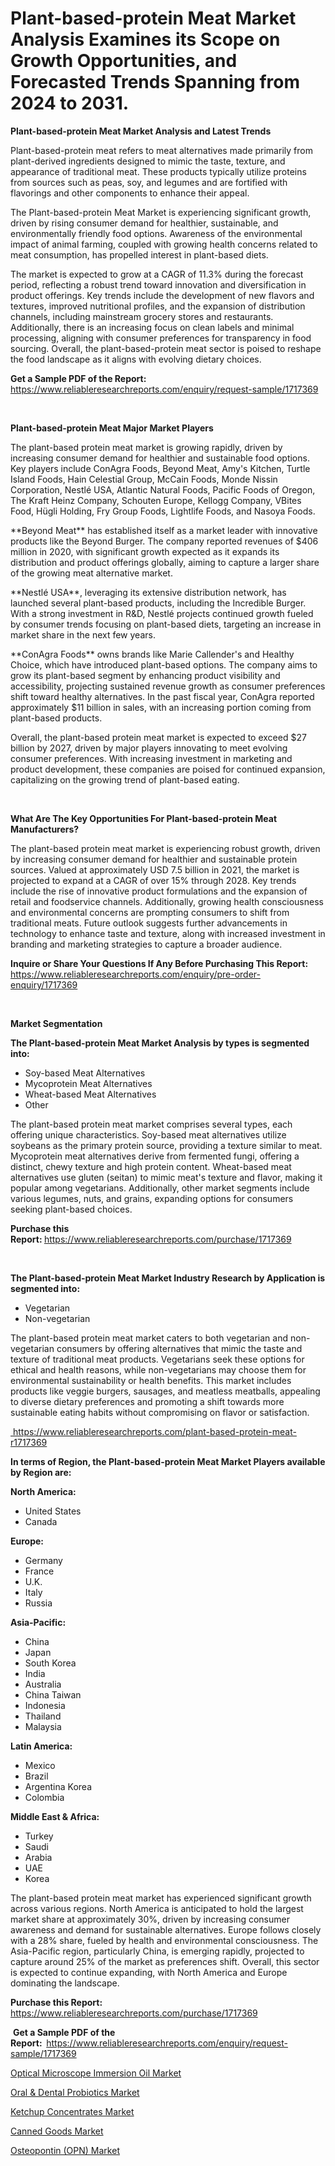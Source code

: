 <p><h1>Plant-based-protein Meat Market Analysis Examines its Scope on Growth Opportunities, and Forecasted Trends Spanning from 2024 to 2031.</h1></p><p><strong>Plant-based-protein Meat Market Analysis and Latest Trends</strong></p>
<p><p>Plant-based-protein meat refers to meat alternatives made primarily from plant-derived ingredients designed to mimic the taste, texture, and appearance of traditional meat. These products typically utilize proteins from sources such as peas, soy, and legumes and are fortified with flavorings and other components to enhance their appeal.</p><p>The Plant-based-protein Meat Market is experiencing significant growth, driven by rising consumer demand for healthier, sustainable, and environmentally friendly food options. Awareness of the environmental impact of animal farming, coupled with growing health concerns related to meat consumption, has propelled interest in plant-based diets. </p><p>The market is expected to grow at a CAGR of 11.3% during the forecast period, reflecting a robust trend toward innovation and diversification in product offerings. Key trends include the development of new flavors and textures, improved nutritional profiles, and the expansion of distribution channels, including mainstream grocery stores and restaurants. Additionally, there is an increasing focus on clean labels and minimal processing, aligning with consumer preferences for transparency in food sourcing. Overall, the plant-based-protein meat sector is poised to reshape the food landscape as it aligns with evolving dietary choices.</p></p>
<p><strong>Get a Sample PDF of the Report:&nbsp;</strong> <a href="https://www.reliableresearchreports.com/enquiry/request-sample/1717369?utm_campaign=38&utm_medium=2&utm_source=Github&utm_content=ia&utm_term=14102024&utm_id=plant-based-protein-meat">https://www.reliableresearchreports.com/enquiry/request-sample/1717369</a></p>
<p>&nbsp;</p>
<p><strong>Plant-based-protein Meat Major Market Players</strong></p>
<p><p>The plant-based protein meat market is growing rapidly, driven by increasing consumer demand for healthier and sustainable food options. Key players include ConAgra Foods, Beyond Meat, Amy's Kitchen, Turtle Island Foods, Hain Celestial Group, McCain Foods, Monde Nissin Corporation, Nestlé USA, Atlantic Natural Foods, Pacific Foods of Oregon, The Kraft Heinz Company, Schouten Europe, Kellogg Company, VBites Food, Hügli Holding, Fry Group Foods, Lightlife Foods, and Nasoya Foods.</p><p>**Beyond Meat** has established itself as a market leader with innovative products like the Beyond Burger. The company reported revenues of $406 million in 2020, with significant growth expected as it expands its distribution and product offerings globally, aiming to capture a larger share of the growing meat alternative market.</p><p>**Nestlé USA**, leveraging its extensive distribution network, has launched several plant-based products, including the Incredible Burger. With a strong investment in R&D, Nestlé projects continued growth fueled by consumer trends focusing on plant-based diets, targeting an increase in market share in the next few years.</p><p>**ConAgra Foods** owns brands like Marie Callender's and Healthy Choice, which have introduced plant-based options. The company aims to grow its plant-based segment by enhancing product visibility and accessibility, projecting sustained revenue growth as consumer preferences shift toward healthy alternatives. In the past fiscal year, ConAgra reported approximately $11 billion in sales, with an increasing portion coming from plant-based products.</p><p>Overall, the plant-based protein meat market is expected to exceed $27 billion by 2027, driven by major players innovating to meet evolving consumer preferences. With increasing investment in marketing and product development, these companies are poised for continued expansion, capitalizing on the growing trend of plant-based eating.</p></p>
<p>&nbsp;</p>
<p><strong>What Are The Key Opportunities For Plant-based-protein Meat Manufacturers?</strong></p>
<p><p>The plant-based protein meat market is experiencing robust growth, driven by increasing consumer demand for healthier and sustainable protein sources. Valued at approximately USD 7.5 billion in 2021, the market is projected to expand at a CAGR of over 15% through 2028. Key trends include the rise of innovative product formulations and the expansion of retail and foodservice channels. Additionally, growing health consciousness and environmental concerns are prompting consumers to shift from traditional meats. Future outlook suggests further advancements in technology to enhance taste and texture, along with increased investment in branding and marketing strategies to capture a broader audience.</p></p>
<p><strong>Inquire or Share Your Questions If Any Before Purchasing This Report:</strong> <a href="https://www.reliableresearchreports.com/enquiry/pre-order-enquiry/1717369?utm_campaign=38&utm_medium=2&utm_source=Github&utm_content=ia&utm_term=14102024&utm_id=plant-based-protein-meat">https://www.reliableresearchreports.com/enquiry/pre-order-enquiry/1717369</a></p>
<p>&nbsp;</p>
<p><strong>Market Segmentation</strong></p>
<p><strong>The Plant-based-protein Meat Market Analysis by types is segmented into:</strong></p>
<p><ul><li>Soy-based Meat Alternatives</li><li>Mycoprotein Meat Alternatives</li><li>Wheat-based Meat Alternatives</li><li>Other</li></ul></p>
<p><p>The plant-based protein meat market comprises several types, each offering unique characteristics. Soy-based meat alternatives utilize soybeans as the primary protein source, providing a texture similar to meat. Mycoprotein meat alternatives derive from fermented fungi, offering a distinct, chewy texture and high protein content. Wheat-based meat alternatives use gluten (seitan) to mimic meat's texture and flavor, making it popular among vegetarians. Additionally, other market segments include various legumes, nuts, and grains, expanding options for consumers seeking plant-based choices.</p></p>
<p><strong>Purchase this Report:&nbsp;</strong><a href="https://www.reliableresearchreports.com/purchase/1717369?utm_campaign=38&utm_medium=2&utm_source=Github&utm_content=ia&utm_term=14102024&utm_id=plant-based-protein-meat">https://www.reliableresearchreports.com/purchase/1717369</a></p>
<p>&nbsp;</p>
<p><strong>The Plant-based-protein Meat Market Industry Research by Application is segmented into:</strong></p>
<p><ul><li>Vegetarian</li><li>Non-vegetarian</li></ul></p>
<p><p>The plant-based protein meat market caters to both vegetarian and non-vegetarian consumers by offering alternatives that mimic the taste and texture of traditional meat products. Vegetarians seek these options for ethical and health reasons, while non-vegetarians may choose them for environmental sustainability or health benefits. This market includes products like veggie burgers, sausages, and meatless meatballs, appealing to diverse dietary preferences and promoting a shift towards more sustainable eating habits without compromising on flavor or satisfaction.</p></p>
<p><a href="https://www.reliableresearchreports.com/plant-based-protein-meat-r1717369?utm_campaign=38&utm_medium=2&utm_source=Github&utm_content=ia&utm_term=14102024&utm_id=plant-based-protein-meat">&nbsp;https://www.reliableresearchreports.com/plant-based-protein-meat-r1717369</a></p>
<p><strong>In terms of Region, the Plant-based-protein Meat Market Players available by Region are:</strong></p>
<p>
    <p> <strong> North America: </strong>
        <ul>
            <li>United States</li>
            <li>Canada</li>
        </ul>
        </p> 
    <p> <strong> Europe: </strong>
        <ul>
            <li>Germany</li>
            <li>France</li>
            <li>U.K.</li>
            <li>Italy</li>
            <li>Russia</li>
        </ul>
        </p> 
    <p> <strong> Asia-Pacific: </strong>
        <ul>
            <li>China</li>
            <li>Japan</li>
            <li>South Korea</li>
            <li>India</li>
            <li>Australia</li>
            <li>China Taiwan</li>
            <li>Indonesia</li>
            <li>Thailand</li>
            <li>Malaysia</li>
        </ul>
        </p> 
    <p> <strong> Latin America: </strong>
        <ul>
            <li>Mexico</li>
            <li>Brazil</li>
            <li>Argentina Korea</li>
            <li>Colombia</li>
        </ul>
        </p> 
    <p> <strong> Middle East & Africa: </strong>
        <ul>
            <li>Turkey</li>
            <li>Saudi</li>
            <li>Arabia</li>
            <li>UAE</li>
            <li>Korea</li>
        </ul>
    </p>
    </p>
<p><p>The plant-based protein meat market has experienced significant growth across various regions. North America is anticipated to hold the largest market share at approximately 30%, driven by increasing consumer awareness and demand for sustainable alternatives. Europe follows closely with a 28% share, fueled by health and environmental consciousness. The Asia-Pacific region, particularly China, is emerging rapidly, projected to capture around 25% of the market as preferences shift. Overall, this sector is expected to continue expanding, with North America and Europe dominating the landscape.</p></p>
<p><strong>Purchase this Report: </strong><a href="https://www.reliableresearchreports.com/purchase/1717369?utm_campaign=38&utm_medium=2&utm_source=Github&utm_content=ia&utm_term=14102024&utm_id=plant-based-protein-meat">https://www.reliableresearchreports.com/purchase/1717369</a></p>
<p>&nbsp;<strong>Get a Sample PDF of the Report:&nbsp;&nbsp;</strong><a href="https://www.reliableresearchreports.com/enquiry/request-sample/1717369?utm_campaign=38&utm_medium=2&utm_source=Github&utm_content=ia&utm_term=14102024&utm_id=plant-based-protein-meat">https://www.reliableresearchreports.com/enquiry/request-sample/1717369</a></p>
<p><strong></strong></p>
<p><p><a href="https://www.linkedin.com/pulse/optical-microscope-immersion-oil-market2024-2031-industry-insights-y89uf?utm_campaign=38&utm_medium=2&utm_source=Github&utm_content=ia&utm_term=14102024&utm_id=plant-based-protein-meat">Optical Microscope Immersion Oil Market</a></p><p><a href="https://www.linkedin.com/pulse/global-oral-dental-probiotics-market-trends-insights-growth-bgxuf?utm_campaign=38&utm_medium=2&utm_source=Github&utm_content=ia&utm_term=14102024&utm_id=plant-based-protein-meat">Oral & Dental Probiotics Market</a></p><p><a href="https://github.com/JamesCox407/Market-Research-Report-List-1/blob/main/ketchup-concentrates-market.md?utm_campaign=38&utm_medium=2&utm_source=Github&utm_content=ia&utm_term=14102024&utm_id=plant-based-protein-meat">Ketchup Concentrates Market</a></p><p><a href="https://github.com/RoseBoyd475/Market-Research-Report-List-1/blob/main/canned-goods-market.md?utm_campaign=38&utm_medium=2&utm_source=Github&utm_content=ia&utm_term=14102024&utm_id=plant-based-protein-meat">Canned Goods Market</a></p><p><a href="https://www.linkedin.com/pulse/global-osteopontin-opn-market-focus-product-type-humanratcowothers-lhwzf?utm_campaign=38&utm_medium=2&utm_source=Github&utm_content=ia&utm_term=14102024&utm_id=plant-based-protein-meat">Osteopontin (OPN) Market</a></p></p>
